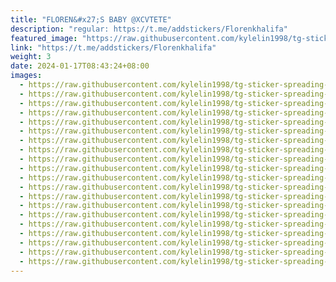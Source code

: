 ```yaml
---
title: "FLOREN&#x27;S BABY @XCVTETE"
description: "regular: https://t.me/addstickers/Florenkhalifa"
featured_image: "https://raw.githubusercontent.com/kylelin1998/tg-sticker-spreading-worldwide-images/main/img/6387a0ba-a1f6-4111-8d24-5a292f64d15a.jpg"
link: "https://t.me/addstickers/Florenkhalifa"
weight: 3
date: 2024-01-17T08:43:24+08:00
images:
  - https://raw.githubusercontent.com/kylelin1998/tg-sticker-spreading-worldwide-images/main/img/6387a0ba-a1f6-4111-8d24-5a292f64d15a.jpg
  - https://raw.githubusercontent.com/kylelin1998/tg-sticker-spreading-worldwide-images/main/img/d2bf1456-c0f4-43bc-bfd2-a4e9ffebfdb2.jpg
  - https://raw.githubusercontent.com/kylelin1998/tg-sticker-spreading-worldwide-images/main/img/31327ad2-bffe-4b50-b814-44d5956472ea.jpg
  - https://raw.githubusercontent.com/kylelin1998/tg-sticker-spreading-worldwide-images/main/img/e7c7dbbe-7286-4d3e-a2de-61570a7a01b7.jpg
  - https://raw.githubusercontent.com/kylelin1998/tg-sticker-spreading-worldwide-images/main/img/838cb337-6d46-4386-bfe3-d1d00e33038f.jpg
  - https://raw.githubusercontent.com/kylelin1998/tg-sticker-spreading-worldwide-images/main/img/89836063-4c59-4603-a174-cb24ff4a999f.jpg
  - https://raw.githubusercontent.com/kylelin1998/tg-sticker-spreading-worldwide-images/main/img/10281a6d-95c0-4ab1-b4a1-2b675af7a941.jpg
  - https://raw.githubusercontent.com/kylelin1998/tg-sticker-spreading-worldwide-images/main/img/06372383-7129-460a-8ce2-1401eb06bc6d.jpg
  - https://raw.githubusercontent.com/kylelin1998/tg-sticker-spreading-worldwide-images/main/img/2823b1c0-991b-4320-a8a4-aa0c21645085.jpg
  - https://raw.githubusercontent.com/kylelin1998/tg-sticker-spreading-worldwide-images/main/img/2a0cd194-0e18-43bc-9839-b7752c2f978c.jpg
  - https://raw.githubusercontent.com/kylelin1998/tg-sticker-spreading-worldwide-images/main/img/dd96db5a-b534-4b4f-ad28-701c4ae3f3f9.jpg
  - https://raw.githubusercontent.com/kylelin1998/tg-sticker-spreading-worldwide-images/main/img/de17010e-f954-442e-99da-4db264db4ce6.jpg
  - https://raw.githubusercontent.com/kylelin1998/tg-sticker-spreading-worldwide-images/main/img/7ec595ea-fc12-47e1-a631-2a0535ada034.jpg
  - https://raw.githubusercontent.com/kylelin1998/tg-sticker-spreading-worldwide-images/main/img/db35dc83-22ba-4f50-a412-6f6b1ef302db.jpg
  - https://raw.githubusercontent.com/kylelin1998/tg-sticker-spreading-worldwide-images/main/img/712cc569-5d5f-4ad4-aa59-219dce20fd84.jpg
  - https://raw.githubusercontent.com/kylelin1998/tg-sticker-spreading-worldwide-images/main/img/fcdcb765-8b87-41d0-bcae-01d430fecd42.jpg
  - https://raw.githubusercontent.com/kylelin1998/tg-sticker-spreading-worldwide-images/main/img/168efb73-aec1-4f09-abe5-8759dcd99f59.jpg
  - https://raw.githubusercontent.com/kylelin1998/tg-sticker-spreading-worldwide-images/main/img/a2abe35f-2160-421f-a731-57f937caee7b.jpg
  - https://raw.githubusercontent.com/kylelin1998/tg-sticker-spreading-worldwide-images/main/img/1422a302-450a-4fb2-902a-76c74a646cfc.jpg
  - https://raw.githubusercontent.com/kylelin1998/tg-sticker-spreading-worldwide-images/main/img/e3cbb7a5-0758-488c-9eb2-e6eea52b4ba5.jpg
---
```

